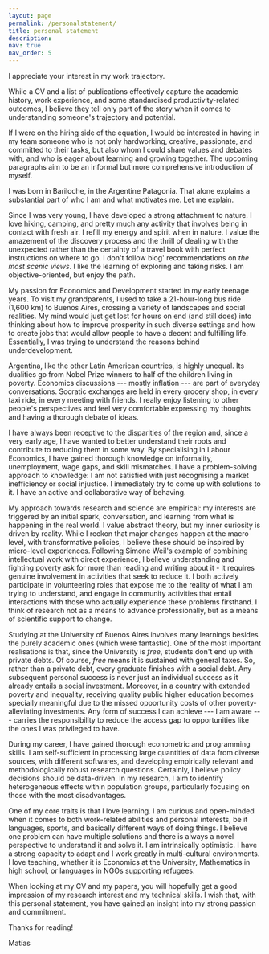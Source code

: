 ```yaml
---
layout: page
permalink: /personalstatement/
title: personal statement
description:
nav: true
nav_order: 5
---
```


I appreciate your interest in my work trajectory. 

While a CV and a list of publications effectively capture the academic history, work experience, and some standardised productivity-related outcomes, I believe they tell only part of the story when it comes to understanding someone's trajectory and potential.

If I were on the hiring side of the equation, I would be interested in having in my team someone who is not only hardworking, creative, passionate, and committed to their tasks, but also whom I could share values and debates with, and who is eager about learning and growing together. The upcoming paragraphs aim to be an informal but more comprehensive introduction of myself.

I was born in Bariloche, in the Argentine Patagonia. That alone explains a substantial part of who I am and what motivates me. Let me explain.

Since I was very young, I have developed a strong attachment to nature. I love hiking, camping, and pretty much any activity that involves being in contact with fresh air. I refill my energy and spirit when in nature. I value the amazement of the discovery process and the thrill of dealing with the unexpected rather than the certainty of a travel book with perfect instructions on where to go. I don't follow blog' recommendations on *the most scenic views*. I like the learning of exploring and taking risks. I am objective-oriented, but enjoy the path.

My passion for Economics and Development started in my early teenage years. To visit my grandparents, I used to take a 21-hour-long bus ride (1,600 km) to Buenos Aires, crossing a variety of landscapes and social realities. My mind would just get lost for hours on end (and still does) into thinking about how to improve prosperity in such diverse settings and how to create jobs that would allow people to have a decent and fulfilling life. Essentially, I was trying to understand the reasons behind underdevelopment.

Argentina, like the other Latin American countries, is highly unequal. Its dualities go from Nobel Prize winners to half of the children living in poverty. Economics discussions --- mostly inflation --- are part of everyday conversations. Socratic exchanges are held in every grocery shop, in every taxi ride, in every meeting with friends. I really enjoy listening to other people's perspectives and feel very comfortable expressing my thoughts and having a thorough debate of ideas.

I have always been receptive to the disparities of the region and, since a very early age, I have wanted to better understand their roots and contribute to reducing them in some way. By specialising in Labour Economics, I have gained thorough knowledge on informality, unemployment, wage gaps, and skill mismatches. I have a problem-solving approach to knowledge: I am not satisfied with just recognising a market inefficiency or social injustice. I immediately try to come up with solutions to it. I have an active and collaborative way of behaving. 

My approach towards research and science are empirical: my interests are triggered by an initial spark, conversation, and learning from what is happening in the real world. I value abstract theory, but my inner curiosity is driven by reality. While I reckon that major changes happen at the macro level, with transformative policies, I believe these should be inspired by micro-level experiences. Following Simone Weil's example of combining intellectual work with direct experience, I believe understanding and fighting poverty ask for more than reading and writing about it - it requires genuine involvement in activities that seek to reduce it. I both actively participate in volunteering roles that expose me to the reality of what I am trying to understand, and engage in community activities that entail interactions with those who actually experience these problems firsthand. I think of research not as a means to advance professionally, but as a means of scientific support to change.

Studying at the University of Buenos Aires involves many learnings besides the purely academic ones (which were fantastic). One of the most important realisations is that, since the University is *free*, students don't end up with private debts. Of course, *free* means it is sustained with general taxes. So, rather than a private debt, every graduate finishes with a social debt. Any subsequent personal success is never just an individual success as it already entails a social investment. Moreover, in a country with extended poverty and inequality, receiving quality public higher education becomes specially meaningful due to the missed opportunity costs of other poverty-alleviating investments. Any form of success I can achieve --- I am aware --- carries the responsibility to reduce the access gap to opportunities like the ones I was privileged to have.

During my career, I have gained thorough econometric and programming skills. I am self-sufficient in processing large quantities of data from diverse sources, with different softwares, and developing empirically relevant and methodologically robust research questions. Certainly, I believe policy decisions should be data-driven. In my research, I aim to identify heterogeneous effects within population groups, particularly focusing on those with the most disadvantages.

One of my core traits is that I love learning. I am curious and open-minded when it comes to both work-related abilities and personal interests, be it languages, sports, and basically different ways of doing things. I believe one problem can have multiple solutions and there is always a novel perspective to understand it and solve it. I am intrinsically optimistic. I have a strong capacity to adapt and I work greatly in multi-cultural environments. I love teaching, whether it is Economics at the University, Mathematics in high school, or languages in NGOs supporting refugees.

When looking at my CV and my papers, you will hopefully get a good impression of my research interest and my technical skills. I wish that, with this personal statement, you have gained an insight into my strong passion and commitment. 

Thanks for reading!

Matías